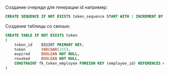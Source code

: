Создание очереди для генерации id например:
```SQL
CREATE SEQUENCE IF NOT EXISTS token_sequence START WITH 1 INCREMENT BY 1;
```

Создание таблицы со связью:
```SQL
CREATE TABLE IF NOT EXISTS token  
(  
    token_id    BIGINT PRIMARY KEY,  
    token       VARCHAR(255),  
    expired     BOOLEAN NOT NULL,  
    revoked     BOOLEAN NOT NULL,  
    CONSTRAINT fk_token_employee FOREIGN KEY (employee_id) REFERENCES employee (employee_id) ON DELETE CASCADE,  
)
```

